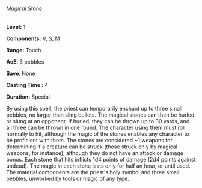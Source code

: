 ###### Magical Stone

**Level:** 1

**Components:** V, S, M

**Range:** Touch

**AoE**: 3 pebbles

**Save**: None

**Casting Time :** 4

**Duration:** Special

By using this spell, the priest can temporarily enchant up to three small pebbles, no larger than sling bullets. The magical stones can then be hurled or slung at an opponent. If hurled, they can be thrown up to 30 yards, and all three can be thrown in one round. The character using them must roll normally to hit, although the magic of the stones enables any character to be proficient with them. The stones are considered +1 weapons for determining if a creature can be struck (those struck only by magical weapons, for instance), although they do not have an attack or damage bonus. Each stone that hits inflicts 1d4 points of damage (2d4 points against undead). The magic in each stone lasts only for half an hour, or until used. The material components are the priest's holy symbol and three small pebbles, unworked by tools or magic of any type.